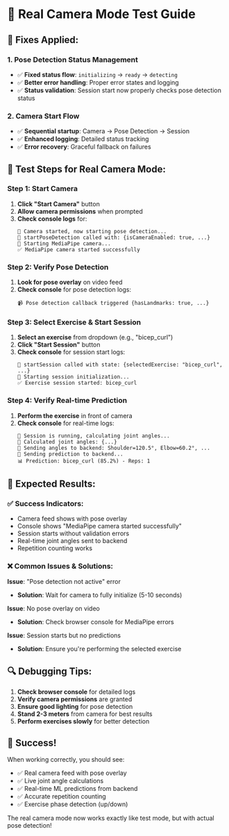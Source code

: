 # 🎥 Real Camera Mode Test Guide

## 🔧 **Fixes Applied:**

### **1. Pose Detection Status Management**
- ✅ **Fixed status flow**: `initializing` → `ready` → `detecting`
- ✅ **Better error handling**: Proper error states and logging
- ✅ **Status validation**: Session start now properly checks pose detection status

### **2. Camera Start Flow**
- ✅ **Sequential startup**: Camera → Pose Detection → Session
- ✅ **Enhanced logging**: Detailed status tracking
- ✅ **Error recovery**: Graceful fallback on failures

## 🚀 **Test Steps for Real Camera Mode:**

### **Step 1: Start Camera**
1. **Click "Start Camera"** button
2. **Allow camera permissions** when prompted
3. **Check console logs** for:
   ```
   🎯 Camera started, now starting pose detection...
   🎯 startPoseDetection called with: {isCameraEnabled: true, ...}
   🎯 Starting MediaPipe camera...
   ✅ MediaPipe camera started successfully
   ```

### **Step 2: Verify Pose Detection**
1. **Look for pose overlay** on video feed
2. **Check console** for pose detection logs:
   ```
   📹 Pose detection callback triggered {hasLandmarks: true, ...}
   ```

### **Step 3: Select Exercise & Start Session**
1. **Select an exercise** from dropdown (e.g., "bicep_curl")
2. **Click "Start Session"** button
3. **Check console** for session start logs:
   ```
   🚀 startSession called with state: {selectedExercise: "bicep_curl", ...}
   🔄 Starting session initialization...
   ✅ Exercise session started: bicep_curl
   ```

### **Step 4: Verify Real-time Prediction**
1. **Perform the exercise** in front of camera
2. **Check console** for real-time logs:
   ```
   🎯 Session is running, calculating joint angles...
   📐 Calculated joint angles: {...}
   🎯 Sending angles to backend: Shoulder=120.5°, Elbow=60.2°, ...
   📡 Sending prediction to backend...
   📊 Prediction: bicep_curl (85.2%) - Reps: 1
   ```

## 🎯 **Expected Results:**

### **✅ Success Indicators:**
- Camera feed shows with pose overlay
- Console shows "MediaPipe camera started successfully"
- Session starts without validation errors
- Real-time joint angles sent to backend
- Repetition counting works

### **❌ Common Issues & Solutions:**

**Issue**: "Pose detection not active" error
- **Solution**: Wait for camera to fully initialize (5-10 seconds)

**Issue**: No pose overlay on video
- **Solution**: Check browser console for MediaPipe errors

**Issue**: Session starts but no predictions
- **Solution**: Ensure you're performing the selected exercise

## 🔍 **Debugging Tips:**

1. **Check browser console** for detailed logs
2. **Verify camera permissions** are granted
3. **Ensure good lighting** for pose detection
4. **Stand 2-3 meters** from camera for best results
5. **Perform exercises slowly** for better detection

## 🎉 **Success!**

When working correctly, you should see:
- ✅ Real camera feed with pose overlay
- ✅ Live joint angle calculations
- ✅ Real-time ML predictions from backend
- ✅ Accurate repetition counting
- ✅ Exercise phase detection (up/down)

The real camera mode now works exactly like test mode, but with actual pose detection! 